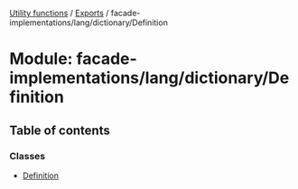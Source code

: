 [Utility functions](../index.md) / [Exports](../modules.md) / facade-implementations/lang/dictionary/Definition

# Module: facade-implementations/lang/dictionary/Definition

## Table of contents

### Classes

- [Definition](../classes/facade_implementations_lang_dictionary_Definition.Definition.md)
